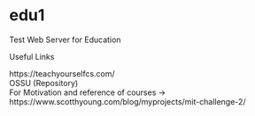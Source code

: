 # edu1
Test Web Server for Education<br>
<p>Useful Links</p>
https://teachyourselfcs.com/ <br>
OSSU (Repository) <br>
For Motivation and reference of courses -> https://www.scotthyoung.com/blog/myprojects/mit-challenge-2/ <br>
